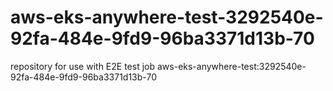 # aws-eks-anywhere-test-3292540e-92fa-484e-9fd9-96ba3371d13b-70
repository for use with E2E test job aws-eks-anywhere-test:3292540e-92fa-484e-9fd9-96ba3371d13b-70
